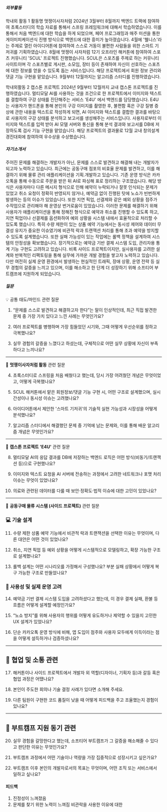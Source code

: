 ##### 외부활동
학내외 활동 1 
활동명 멋쟁이사자처럼 2024년 3월부터 8월까지 백엔드 트랙에 참여하여 초록스터디의 학습 자료를 통해서 스프링 프레임워크에 대해서 학습하였습니다. 이를 통해서 처음 백엔드에 대한 학습을 하게 되었으며, 페어 프로그래밍과 매주 미션을 통한 게이미피케이션식 진행 방식으로 백엔드에 대한 흥미가 높아졌습니다. 4월에 '웰니스'라는 주제로 열린 아이디어톤에 참여하여 스스로 거동이 불편한 사람들을 위한 스마트 기저귀를 기획하였습니다. 8월에 멋쟁이 사자처럼 12기 오프라인 해커톤에 참여하여 스포츠 커뮤니티 'SCUL' 프로젝트 진행했습니다. SCUL은 스포츠를 주제로 하는 커뮤니티 사이트이며 각 스포츠별로 게시판, 소모임, 장터 등이 존재하여 자신이 선호하는 스포츠에 대한 정보를 얻을 수 있도록 돕는 서비스입니다. 해당 프로젝트에서 회원 정보 관리와 댓글 기능 구현을 맡았습니다. 9월부터 12월까지는 알고리즘 스터디를 진행하였습니다. 

학내외활동 2 캡스톤 프로젝트 2024년 9월부터 12월까지 교내 캡스톤 프로젝트를 진행하였습니다. 멀티모달 AI를 사용하는 것을 조건으로 한 프로젝트에서 이미지와 텍스트를 결합하여 구강 상태를 진단해주는 서비스 'E4U' 에서 백엔드를 담당했습니다. E4U는 사용자가 핸드폰을 통해 본인의 구강 이미지를 촬영한 후, 불편함 혹은 구강 질병 증상에 관한 내용을 텍스트로 작성하게 되면, AI 이미지와 텍스트를 결합한 결과를 바탕으로 사용자의 구강 상태를 분석하고 보고서를 생성해주는 서비스입니다. 사용자로부터 이미지와 텍스트를 입력 받아 AI 모델 서버와 통신을 통해 분석 결과와 보고서를 DB에 저장하도록 검사 기능 구현을 맡았습니다. 해당 프로젝트의 결과물로 12월 교내 창의설계경진대회에 참여하여 우수상을 수상했습니다. 

##### 자기소개서 
주어진 문제를 해결하는 개발자가 아닌, 문제를 스스로 발견하고 해결해 내는 개발자가 되고자 노력하고 있습니다. 최근에는 공동구매 점포의 비효율 문제를 발견하고, 이를 해결하기 위해 물류 관리 애플리케이션을 기획.개발하고 있습니다. 기존 운영 방식은 카카오톡을 통해 수동으로 주문을 받은 뒤 AI로 파싱해 표로 정리하는 구조였습니다. 해당 방식은 사용자마다 다른 메시지 형식으로 인해 예약이 누락되거나 잘못 인식되는 문제가 있었고 취소 요청이 정확히 반영되지 않거나, 예약금 없이 진행된 탓에 노쇼가 빈번하게 발생하는 등의 이슈가 있었습니다. 또한 지연 픽업, 선결제와 같은 예외 상황을 점주가 수작업으로 관리해야 해 운영상 번거로움이 있었습니다. 이러한 문제를 해결하기 위해 사용자가 애플리케이션을 통해 정해진 형식으로 예약과 취소를 진행할 수 있도록 하고, 지연 픽업이나 선결제를 옵션화하여 예외 상황을 시스템 내에서 효율적으로 처리할 수 있도록 했습니다. 
 특히 수량 제한이 있는 상품 예약 기능에서는 동시성 제어와 데이터 무결성 유지가 중요한 이슈였기에 비관적 락과 트랜잭션 처리를 통해 초과 예약을 방지할 수 있도록 설계했습니다. 또한 실패 가능성이 있는 작업에는 롤백 정책을 설계하여 시스템의 안정성을 확보했습니다. 장기적으로는 예약금 기반 결제 시스템 도입, 관리자용 통계 기능 구현도 고려하고 있습니다. 비록 사이드 프로젝트이지만, 실사용자를 고려한 설계와 반복적인 리팩토링을 통해 실무에 가까운 개발 경험을 쌓고자 노력하고 있습니다. 다만 여전히 실제 운영 환경에서 발생하는 현실적인 트래픽, 장애 상황, 운영 전략 등 실무 경험의 갈증을 느끼고 있으며, 이를 해소하고 한 단계 더 성장하기 위해 소프티어 부트캠프에 지원하게 되었습니다.

##### 질문
💡 공통 태도/마인드 관련 질문

1. “문제를 스스로 발견하고 해결하고자 한다”는 말이 인상적인데, 최근 직접 발견한 문제 중 가장 가치 있다고 느낀 사례는 무엇인가요?
    
2. 여러 프로젝트를 병행하며 가장 힘들었던 시기와, 그때 어떻게 우선순위를 정하고 극복했나요?
    
3. 실무 경험의 갈증을 느꼈다고 하셨는데, 구체적으로 어떤 실무 상황에 자신이 부족하다고 느끼나요?
    

---

 🦁 **멋쟁이사자처럼 활동** 관련 질문

4. 초록스터디로 스프링을 처음 배웠다고 했는데, 당시 가장 어려웠던 개념은 무엇이었고, 어떻게 극복했나요?
    
5. SCUL 해커톤에서 맡은 회원정보/댓글 기능 구현 시, 어떤 구조로 설계했으며, 실시간성이나 동시성 이슈는 고려했나요?
    
6. 아이디어톤에서 제안한 '스마트 기저귀'의 기술적 실현 가능성과 시장성을 어떻게 분석했나요?
    
7. 알고리즘 스터디에서 해결했던 문제 중 기억에 남는 문제와, 이를 통해 배운 알고리즘 개념은 무엇인가요?
    

---

🦷 **캡스톤 프로젝트 'E4U'** 관련 질문

8. 멀티모달 AI의 응답 결과를 DB에 저장하는 백엔드 로직은 어떤 방식(비동기/트랜잭션 등)으로 구현했나요?
    
9. 이미지와 텍스트 요청을 AI 서버에 전송하는 과정에서 고려한 네트워크나 포맷 처리 이슈는 무엇이 있었나요?
    
10. 의료와 관련된 데이터를 다룰 때 보안·정확도·법적 이슈에 대한 고민이 있었나요?
    

---

🛒 **공동구매 물류 시스템 (사이드 프로젝트)** 관련 질문

### 💻 기술 설계

11. 수량 제한 상품 예약 기능에서 비관적 락과 트랜잭션을 선택한 이유는 무엇이며, 다른 대안은 어떤 것이 있었나요?
    
12. 취소, 지연 픽업 등 예외 상황을 어떻게 시스템적으로 모델링하고, 확장 가능한 구조로 설계했나요?
    
13. 롤백 설계는 어떤 시나리오를 가정해서 구성했나요? 부분 실패 상황에서 어떻게 복구 가능한 구조로 만들었나요?
    

### 🧠 사용성 및 실제 운영 고려

14. 예약금 기반 결제 시스템 도입을 고려하셨다고 했는데, 이 경우 결제 실패, 환불 등 흐름은 어떻게 설계할 예정인가요?
    
15. “노쇼 방지”를 위해 사용자의 행위를 어떻게 유도하거나 제약할 수 있을지 고민한 UX 설계가 있었나요?
    
16. 단순 카카오톡 운영 방식에 비해, 앱 도입이 점주와 사용자 모두에게 이득이라는 점을 어떻게 설득하거나 검증하셨나요?
    

---

## 🤝 협업 및 소통 관련

17. 해커톤이나 사이드 프로젝트에서 개발자 외 역할(디자이너, 기획자 등)과 갈등 혹은 협업 과정은 어땠나요?
    
18. 본인이 주도한 회의나 기술 결정 사례가 있다면 소개해 주세요.
    
19. 다른 팀원이 구현한 코드 품질이 낮을 때 어떻게 피드백을 주고 조율했는지 경험이 있나요?
    

---

## 🚀 부트캠프 지원 동기 관련

20. 실무 경험을 갈망한다고 했는데, 소프티어 부트캠프가 그 갈증을 해소해줄 수 있다고 판단한 이유는 무엇인가요?
    
21. 부트캠프 과정에서 어떤 기술이나 역량을 가장 집중적으로 성장시키고 싶은가요?
    
22. 부트캠프 이후 본인의 개발자로서의 목표는 무엇이며, 어떤 조직 또는 서비스에서 일하고 싶나요?

#### 피드백
1. 진정성이 느껴졌음
2. 문제를 찾기 위한 노력이 느껴짐
비관락을 사용한 이유에 대한 